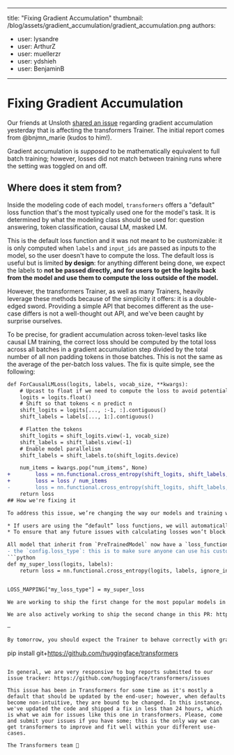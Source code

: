 
---
title: "Fixing Gradient Accumulation" 
thumbnail: /blog/assets/gradient_accumulation/gradient_accumulation.png
authors:
- user: lysandre
- user: ArthurZ
- user: muellerzr
- user: ydshieh
- user: BenjaminB
---

# Fixing Gradient Accumulation

Our friends at Unsloth [shared an issue](https://unsloth.ai/blog/gradient) regarding gradient accumulation yesterday that is affecting the transformers Trainer. The initial report comes from @bnjmn_marie (kudos to him!).

Gradient accumulation is *supposed* to be mathematically equivalent to full batch training; however, losses did not match between training runs where the setting was toggled on and off.

## Where does it stem from?

Inside the modeling code of each model, `transformers` offers a "default" loss function that's the most typically used one for the model's task. It is determined by what the modeling class should be used for: question answering, token classification, causal LM, masked LM.

This is the default loss function and it was not meant to be customizable: it is only computed when `labels` and `input_ids` are passed as inputs to the model, so the user doesn't have to compute the loss. The default loss is useful but is limited **by design**: for anything different being done, we expect the labels to **not be passed directly, and for users to get the logits back from the model and use them to compute the loss outside of the model.**

However, the transformers Trainer, as well as many Trainers, heavily leverage these methods because of the simplicity it offers: it is a double-edged sword. Providing a simple API that becomes different as the use-case differs is not a well-thought out API, and we've been caught by surprise ourselves.

To be precise, for gradient accumulation across token-level tasks like causal LM training, the correct loss should be computed by the total loss across all batches in a gradient accumulation step divided by the total number of all non padding tokens in those batches. This is not the same as the average of the per-batch loss values.
The fix is quite simple, see the following:
```diff
def ForCausalLMLoss(logits, labels, vocab_size, **kwargs):
    # Upcast to float if we need to compute the loss to avoid potential precision issues
    logits = logits.float()
    # Shift so that tokens < n predict n
    shift_logits = logits[..., :-1, :].contiguous()
    shift_labels = labels[..., 1:].contiguous()

    # Flatten the tokens
    shift_logits = shift_logits.view(-1, vocab_size)
    shift_labels = shift_labels.view(-1)
    # Enable model parallelism
    shift_labels = shift_labels.to(shift_logits.device)

    num_items = kwargs.pop("num_items", None)
+        loss = nn.functional.cross_entropy(shift_logits, shift_labels, ignore_index=-100, reduction="sum")
+        loss = loss / num_items
-        loss = nn.functional.cross_entropy(shift_logits, shift_labels, ignore_index=-100)
    return loss
## How we're fixing it

To address this issue, we’re changing the way our models and training work in two ways:

* If users are using the “default” loss functions, we will automatically take into account the needed changes when using gradient accumulation, to make sure the proper loss is reported and utilized, fixing the core issue at hand. 
* To ensure that any future issues with calculating losses won’t block users, we’ll be exposing an API to let users pass in their own loss functions to the `Trainer` directly so they can use their own fix easily until we have fixed any issues internally and made a new transformers release. 

All model that inherit from `PreTrainedModel` now have a `loss_function` property, which is determined by either: 
- the `config.loss_type`: this is to make sure anyone can use his custom loss. You can do this by modifying the `LOSS_MAPPING`:
```python
def my_super_loss(logits, labels):
    return loss = nn.functional.cross_entropy(logits, labels, ignore_index=-100)


LOSS_MAPPING["my_loss_type"] = my_super_loss

We are working to ship the first change for the most popular models in this PR: https://github.com/huggingface/transformers/pull/34191#pullrequestreview-2372725010. Following this, a call for contributions to help propagate this to the rest of the models will be done so that the majority of models is supported by next release.

We are also actively working to ship the second change in this PR: https://github.com/huggingface/transformers/pull/34198, which will allow users to use their own loss function and make use of the number of samples seen per-batch to help with calculating their loss (and will perform the correct loss calculation during gradient accumulation as more models are supported from the prior change)

—

By tomorrow, you should expect the Trainer to behave correctly with gradient accumulation. Please install from `main` in order to benefit from the fix then:

```
pip install git+https://github.com/huggingface/transformers
```

In general, we are very responsive to bug reports submitted to our issue tracker: https://github.com/huggingface/transformers/issues

This issue has been in Transformers for some time as it's mostly a default that should be updated by the end-user; however, when defaults become non-intuitive, they are bound to be changed. In this instance, we've updated the code and shipped a fix in less than 24 hours, which is what we aim for issues like this one in transformers. Please, come and submit your issues if you have some; this is the only way we can get transformers to improve and fit well within your different use-cases.

The Transformers team 🤗
